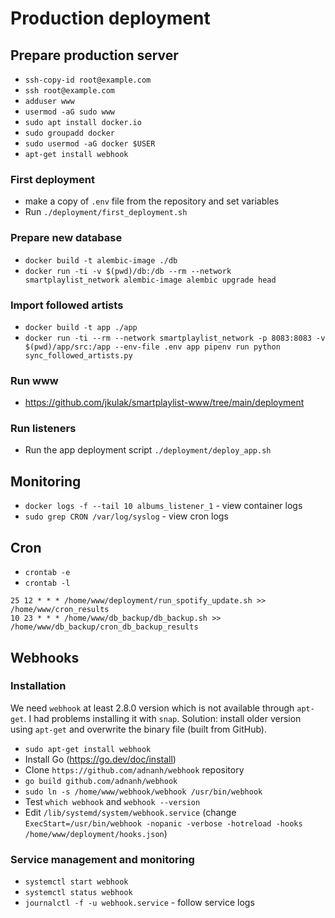# Production deployment

## Prepare production server

* `ssh-copy-id root@example.com`
* `ssh root@example.com`
* `adduser www`
* `usermod -aG sudo www`
* `sudo apt install docker.io`
* `sudo groupadd docker`
* `sudo usermod -aG docker $USER`
* `apt-get install webhook`

### First deployment

* make a copy of `.env` file from the repository and set variables
* Run `./deployment/first_deployment.sh`

### Prepare new database

* `docker build -t alembic-image ./db`
* `docker run -ti -v $(pwd)/db:/db --rm --network smartplaylist_network alembic-image alembic upgrade head`

### Import followed artists

* `docker build -t app ./app`
* `docker run -ti --rm --network smartplaylist_network -p 8083:8083 -v $(pwd)/app/src:/app --env-file .env app pipenv run python sync_followed_artists.py`

### Run www

* <https://github.com/jkulak/smartplaylist-www/tree/main/deployment>

### Run listeners

* Run the app deployment script `./deployment/deploy_app.sh`

## Monitoring

* `docker logs -f --tail 10 albums_listener_1` - view container logs
* `sudo grep CRON /var/log/syslog` - view cron logs

## Cron

* `crontab -e`
* `crontab -l`

```cron
25 12 * * * /home/www/deployment/run_spotify_update.sh >> /home/www/cron_results
10 23 * * * /home/www/db_backup/db_backup.sh >> /home/www/db_backup/cron_db_backup_results
```

## Webhooks

### Installation

We need `webhook` at least 2.8.0 version which is not available through `apt-get`.
I had problems installing it with `snap`.
Solution: install older version using `apt-get` and overwrite the binary file (built from GitHub).

* `sudo apt-get install webhook`
* Install Go (<https://go.dev/doc/install>)
* Clone `https://github.com/adnanh/webhook` repository
* `go build github.com/adnanh/webhook`
* `sudo ln -s /home/www/webhook/webhook /usr/bin/webhook`
* Test `which webhook` and `webhook --version`
* Edit `/lib/systemd/system/webhook.service` (change `ExecStart=/usr/bin/webhook -nopanic -verbose -hotreload -hooks /home/www/deployment/hooks.json`)

### Service management and monitoring

* `systemctl start webhook`
* `systemctl status webhook`
* `journalctl -f -u webhook.service` - follow service logs
